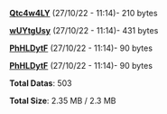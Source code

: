 [**Qtc4w4LY**](/data/Qtc4w4LY.txt) (27/10/22 - 11:14)- 210 bytes

[**wUYtgUsy**](/data/wUYtgUsy.txt) (27/10/22 - 11:14)- 431 bytes

[**PhHLDytF**](/data/PhHLDytF.txt) (27/10/22 - 11:14)- 90 bytes

[**PhHLDytF**](/data/PhHLDytF.txt) (27/10/22 - 11:14)- 90 bytes

**Total Datas**: 503

**Total Size**: 2.35 MB / 2.3 MB
